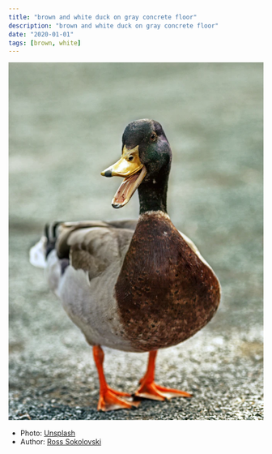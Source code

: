 ```yaml
---
title: "brown and white duck on gray concrete floor"
description: "brown and white duck on gray concrete floor"
date: "2020-01-01"
tags: [brown, white]
---
```


![duck](duck.jpg)

- Photo: [Unsplash](https://unsplash.com/photos/kCZSzqvIei4) 
- Author: [Ross Sokolovski](https://unsplash.com/@ross_sokolovski)
